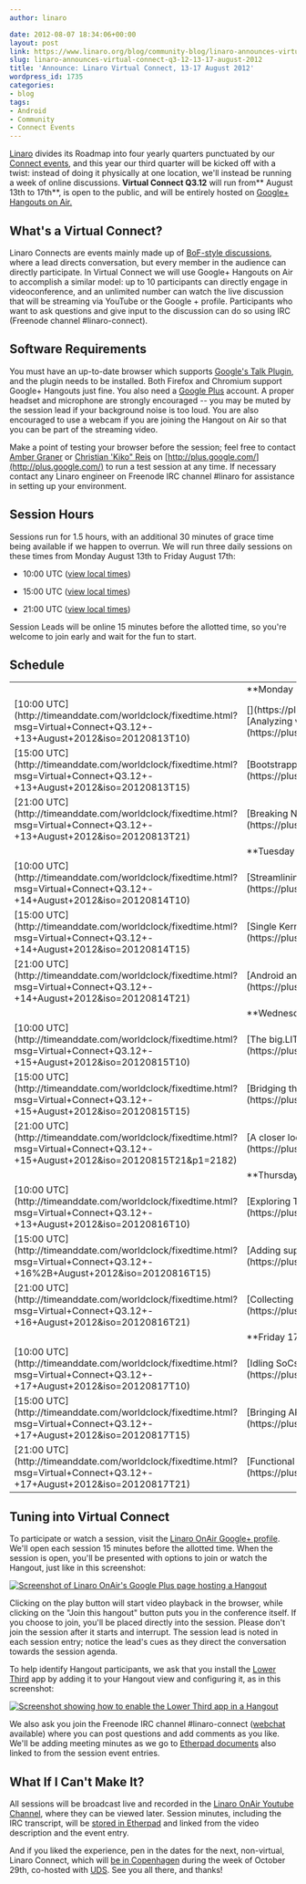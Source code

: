 ```yaml
---
author: linaro

date: 2012-08-07 18:34:06+00:00
layout: post
link: https://www.linaro.org/blog/community-blog/linaro-announces-virtual-connect-q3-12-13-17-august-2012/
slug: linaro-announces-virtual-connect-q3-12-13-17-august-2012
title: 'Announce: Linaro Virtual Connect, 13-17 August 2012'
wordpress_id: 1735
categories:
- blog
tags:
- Android
- Community
- Connect Events
---
```


[Linaro](http://www.linaro.org/about/) divides its Roadmap into four yearly quarters punctuated by our [Connect events](http://connect.linaro.org/), and this year our third quarter will be kicked off with a twist: instead of doing it physically at one location, we'll instead be running a week of online discussions. **Virtual Connect Q3.12** will run from** August 13th to 17th**, is open to the public, and will be entirely hosted on [Google+ Hangouts on Air.](http://googleblog.blogspot.com/2012/05/google-hangouts-on-air-broadcast-your.html)


## What's a Virtual Connect?


Linaro Connects are events mainly made up of [BoF-style discussions](http://en.wikipedia.org/wiki/Birds_of_a_feather_(computing)), where a lead directs conversation, but every member in the audience can directly participate. In Virtual Connect we will use Google+ Hangouts on Air to accomplish a similar model: up to 10 participants can directly engage in videoconference, and an unlimited number can watch the live discussion that will be streaming via YouTube or the Google + profile. Participants who want to ask questions and give input to the discussion can do so using IRC (Freenode channel #linaro-connect).


## Software Requirements


You must have an up-to-date browser which supports [Google's Talk Plugin](http://www.google.com/talk/), and the plugin needs to be installed. Both Firefox and Chromium support Google+ Hangouts just fine. You also need a [Google Plus](http://plus.google.com/) account. A proper headset and microphone are strongly encouraged -- you may be muted by the session lead if your background noise is too loud. You are also encouraged to use a webcam if you are joining the Hangout on Air so that you can be part of the streaming video.

Make a point of testing your browser before the session; feel free to contact [Amber Graner](https://plus.google.com/100254004947968890609/posts) or [Christian 'Kiko" Reis](https://plus.google.com/109631159537879208830/posts) on [http://plus.google.com/](http://plus.google.com/) to run a test session at any time. If necessary contact any Linaro engineer on Freenode IRC channel #linaro for assistance in setting up your environment.


## Session Hours


Sessions run for 1.5 hours, with an additional 30 minutes of grace time being available if we happen to overrun. We will run three daily sessions on these times from Monday August 13th to Friday August 17th:




  * 10:00 UTC ([view local times](http://timeanddate.com/worldclock/fixedtime.html?iso=20120813T1000))


  * 15:00 UTC ([view local times](http://timeanddate.com/worldclock/fixedtime.html?iso=20120813T1500))


  * 21:00 UTC ([view local times](http://timeanddate.com/worldclock/fixedtime.html?iso=20120813T2100))


Session Leads will be online 15 minutes before the allotted time, so you're welcome to join early and wait for the fun to start.


## **Schedule**





<table >
<tbody >
<tr >

<td >
</td>

<td >**Monday 13th**
</td>

<td >
</td>
</tr>
<tr >

<td >[10:00 UTC](http://timeanddate.com/worldclock/fixedtime.html?msg=Virtual+Connect+Q3.12+-+13+August+2012&iso=20120813T10)
</td>

<td >[](https://plus.google.com/u/4/events/chg423plp1gk0quvti1d0q1o7fc/116754366033915823792)[Analyzing vectorizer performance regressions in GCC 4.7 and 4.8](https://plus.google.com/u/4/events/chg423plp1gk0quvti1d0q1o7fc/116754366033915823792)
</td>

<td >[Michael Hope](http://www.linaro.org/about/meet-the-team/michael-hope/)
</td>
</tr>
<tr >

<td >[15:00 UTC](http://timeanddate.com/worldclock/fixedtime.html?msg=Virtual+Connect+Q3.12+-+13+August+2012&iso=20120813T15)
</td>

<td >[Bootstrapping OpenEmbedded for ARMv8's AArch64](https://plus.google.com/u/4/events/c8oj8uf68bgd8qc8jen3i4n5n7c/116754366033915823792)
</td>

<td >[Ricardo Salveti](http://www.linaro.org/about/meet-the-team/ricardo-salveti/)
</td>
</tr>
<tr >

<td >[21:00 UTC](http://timeanddate.com/worldclock/fixedtime.html?msg=Virtual+Connect+Q3.12+-+13+August+2012&iso=20120813T21)
</td>

<td >[Breaking New Ground Through Host-Side Test Automation](https://plus.google.com/u/4/events/c8ej4ed9oqcf50bhrno4unb6feo/116754366033915823792)
</td>

<td >[Andy Doan](http://www.linaro.org/about/meet-the-team/andy-doan/)
</td>
</tr>
<tr >

<td >
</td>

<td >**Tuesday 14th**
</td>

<td >
</td>
</tr>
<tr >

<td >[10:00 UTC](http://timeanddate.com/worldclock/fixedtime.html?msg=Virtual+Connect+Q3.12+-+14+August+2012&iso=20120814T10)
</td>

<td >[Streamlining Manual QA Testing of ARM Devices](https://plus.google.com/u/4/events/cc886k14b73mebcp89ucpqccr5o/116754366033915823792)
</td>

<td >[Paul Larson](http://www.linaro.org/about/meet-the-team/paul-larson/)
</td>
</tr>
<tr >

<td >[15:00 UTC](http://timeanddate.com/worldclock/fixedtime.html?msg=Virtual+Connect+Q3.12+-+14+August+2012&iso=20120814T15)
</td>

<td >[Single Kernel Binary for ARM Devices: A Health Check](https://plus.google.com/u/4/events/cncjqpf76o5ps9d8igj068gibeo/116754366033915823792)
</td>

<td >[Deepak Saxena](http://www.linaro.org/about/meet-the-team/deepak-saxena/)
</td>
</tr>
<tr >

<td >[21:00 UTC](http://timeanddate.com/worldclock/fixedtime.html?msg=Virtual+Connect+Q3.12+-+14+August+2012&iso=20120814T21)
</td>

<td >[Android and Traditional Linux: Differences and Convergence](https://plus.google.com/u/4/events/cj4fohi8vddvjj5j9oee5mp3vhc/116754366033915823792)
</td>

<td >[Zach Pfeffer](http://www.linaro.org/about/meet-the-team/zach-pfeffer/)
</td>
</tr>
<tr >

<td >
</td>

<td >**Wednesday 15th**
</td>

<td >
</td>
</tr>
<tr >

<td >[10:00 UTC](http://timeanddate.com/worldclock/fixedtime.html?msg=Virtual+Connect+Q3.12+-+15+August+2012&iso=20120815T10)
</td>

<td >[The big.LITTLE MP Roadmap](https://plus.google.com/u/4/events/chpcpo0nu406sghml0raft5lioc/116754366033915823792)
</td>

<td >[Amit Kucheria](http://www.linaro.org/about/meet-the-team/amit-kucheria/)
</td>
</tr>
<tr >

<td >[15:00 UTC](http://timeanddate.com/worldclock/fixedtime.html?msg=Virtual+Connect+Q3.12+-+15+August+2012&iso=20120815T15)
</td>

<td >[Bridging the Gaps in the Android and Linux Graphics Stacks](https://plus.google.com/u/4/events/c8d0o49ktnp7js605t5r6nkjvr4/116754366033915823792)
</td>

<td >[Jesse Barker](http://www.linaro.org/about/meet-the-team/jesse-barker/)
</td>
</tr>
<tr >

<td >[21:00 UTC](http://timeanddate.com/worldclock/fixedtime.html?msg=Virtual+Connect+Q3.12+-+15+August+2012&iso=20120815T21&p1=2182)
</td>

<td >[A closer look at Dalvik & native performance on the Cortex A9 and A15](https://plus.google.com/u/4/events/c9r67l6t01cgvgo6sjclfccqo00/116754366033915823792)
</td>

<td >[Zach Pfeffer](http://www.linaro.org/about/meet-the-team/zach-pfeffer/)
</td>
</tr>
<tr >

<td >
</td>

<td >**Thursday 16th**
</td>

<td >
</td>
</tr>
<tr >

<td >[10:00 UTC](http://timeanddate.com/worldclock/fixedtime.html?msg=Virtual+Connect+Q3.12+-+13+August+2012&iso=20120816T10)
</td>

<td >[Exploring The Performance Impact of PGO and LTO on ARM](https://plus.google.com/u/4/events/ctbhhsk4rearkp4hfdt99ei3110/116754366033915823792)
</td>

<td >[Michael Hope](http://www.linaro.org/about/meet-the-team/michael-hope/)
</td>
</tr>
<tr >

<td >[15:00 UTC](http://timeanddate.com/worldclock/fixedtime.html?msg=Virtual+Connect+Q3.12+-+16%2B+August+2012&iso=20120816T15)
</td>

<td >[Adding support for new Android platforms in Linaro, Summer Edition](https://plus.google.com/u/4/events/cuedgatkfdhfcf88co78q65g3s0/116754366033915823792)
</td>

<td >[Zach Pfeffer](http://www.linaro.org/about/meet-the-team/zach-pfeffer/)
</td>
</tr>
<tr >

<td >[21:00 UTC](http://timeanddate.com/worldclock/fixedtime.html?msg=Virtual+Connect+Q3.12+-+16+August+2012&iso=20120816T21)
</td>

<td >[Collecting Linux test results in QA Dashboards for LAVA](https://plus.google.com/u/4/events/ci47ba7bu2o2lh1281mpqhuh490/116754366033915823792)
</td>

<td >[Paul Larson](http://www.linaro.org/about/meet-the-team/paul-larson/)
</td>
</tr>
<tr >

<td >
</td>

<td >**Friday 17th**
</td>

<td >
</td>
</tr>
<tr >

<td >[10:00 UTC](http://timeanddate.com/worldclock/fixedtime.html?msg=Virtual+Connect+Q3.12+-+17+August+2012&iso=20120817T10)
</td>

<td >[Idling SoCs in a busy world: cpuidle, hotplug and beyond](https://plus.google.com/u/4/events/cvmu9bh44hft0b11desgfvt8euo/116754366033915823792)
</td>

<td >[Amit Kucheria](http://www.linaro.org/about/meet-the-team/amit-kucheria/)
</td>
</tr>
<tr >

<td >[15:00 UTC](http://timeanddate.com/worldclock/fixedtime.html?msg=Virtual+Connect+Q3.12+-+17+August+2012&iso=20120817T15)
</td>

<td >[Bringing ARM STM support to Linux: A Status Update](https://plus.google.com/u/4/events/cfkf94b6tlhr2oos4kh25jq3fbo/116754366033915823792)
</td>

<td >[Deepak Saxena](http://www.linaro.org/about/meet-the-team/deepak-saxena/)
</td>
</tr>
<tr >

<td >[21:00 UTC](http://timeanddate.com/worldclock/fixedtime.html?msg=Virtual+Connect+Q3.12+-+17+August+2012&iso=20120817T21)
</td>

<td >[Functional Regression Testing for Graphical Environments](https://plus.google.com/u/4/events/cpnvifmi8tvgnbq72eelo0a17do/116754366033915823792)
</td>

<td >[Jesse Barker](http://www.linaro.org/about/meet-the-team/jesse-barker/)
</td>
</tr>
</tbody>
</table>









## Tuning into Virtual Connect


To participate or watch a session, visit the [Linaro OnAir Google+ profile](https://plus.google.com/116754366033915823792/posts). We'll open each session 15 minutes before the allotted time. When the session is open, you'll be presented with options to join or watch the Hangout, just like in this screenshot:

[![Screenshot of Linaro OnAir's Google Plus page hosting a Hangout ](/assets/blog/hangout-1.png)](/assets/blog/hangout-1.png)

Clicking on the play button will start video playback in the browser, while clicking on the "Join this hangout" button puts you in the conference itself. If you choose to join, you'll be placed directly into the session.  Please don't join the session after it starts and interrupt. The  session lead is noted in each session entry; notice the lead's cues as they direct the conversation towards the session agenda.

To help identify Hangout participants, we ask that you install the [Lower Third](https://plus.google.com/104402231746556471870/posts) app by adding it to your Hangout view and configuring it, as in this screenshot:

[![Screenshot showing how to enable the Lower Third app in a Hangout](/assets/blog/hangout-7.png)](/assets/blog/hangout-7.png)

We also ask you join the Freenode IRC channel #linaro-connect ([webchat](http://webchat.freenode.net/) available) where you can post questions and add comments as you like. We'll be adding meeting minutes as we go to [Etherpad documents](http://pad.linaro.org/zXeyEakj4V) also linked to from the session event entries.


## What If I Can't Make It?


All sessions will be broadcast live and recorded in the [Linaro OnAir Youtube Channel](http://www.youtube.com/channel/UCIVqQKxCyQLJS6xvSmfndLA?feature=mhee), where they can be viewed later. Session minutes, including the IRC transcript, will be [stored in Etherpad](http://pad.linaro.org/zXeyEakj4V) and linked from the video description and the event entry.

And if you liked the experience, pen in the dates for the next, non-virtual, Linaro Connect, which will [be in Copenhagen](http://connect.linaro.org/events/event/lce12-copenhagen/) during the week of October 29th, co-hosted with [UDS](http://uds.ubuntu.com/). See you all there, and thanks!
